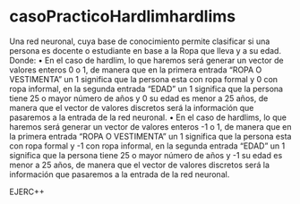 casoPracticoHardlimhardlims
======================
Una red neuronal, cuya base de conocimiento permite clasificar si una persona es docente o estudiante en base 
a la Ropa que lleva y a su edad. 
Donde:
•	En el caso de hardlim, lo que haremos será generar un vector de valores enteros 0 o 1, de manera que en la 
primera entrada “ROPA O VESTIMENTA” un 1 significa que la persona esta con ropa formal y 0 con ropa informal, 
en la segunda entrada “EDAD” un 1 significa que la persona tiene 25 o mayor número de años y 0 su edad es menor
a 25 años, de manera que el vector de valores discretos será la información que pasaremos a la entrada de la 
red neuronal.
•	En el caso de hardlims, lo que haremos será generar un vector de valores enteros -1 o 1, de manera que en la 
primera entrada “ROPA O VESTIMENTA” un 1 significa que la persona esta con ropa formal y -1 con ropa informal, 
en la segunda entrada “EDAD” un 1 significa que la persona tiene 25 o mayor número de años y -1 su edad es 
menor a 25 años, de manera que el vector de valores discretos será la información que pasaremos a la entrada de 
la red neuronal.

EJERC++
